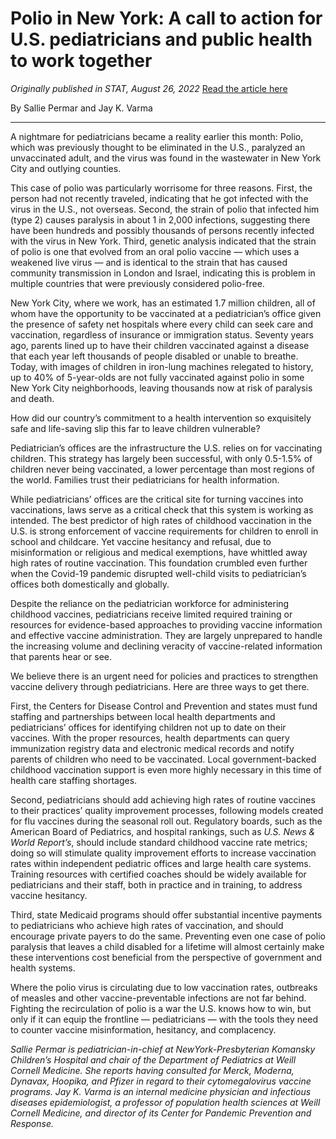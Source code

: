# Polio in New York: A call to action for U.S. pediatricians and public health to work together

*Originally published in STAT, August 26, 2022*
[Read the article here](https://www.statnews.com/2022/08/26/polio-in-new-york-call-to-action-us-pediatricians-public-health/)

By Sallie Permar and Jay K. Varma

---

A nightmare for pediatricians became a reality earlier this month: Polio, which was previously thought to be eliminated in the U.S., paralyzed an unvaccinated adult, and the virus was found in the wastewater in New York City and outlying counties.

This case of polio was particularly worrisome for three reasons. First, the person had not recently traveled, indicating that he got infected with the virus in the U.S., not overseas. Second, the strain of polio that infected him (type 2) causes paralysis in about 1 in 2,000 infections, suggesting there have been hundreds and possibly thousands of persons recently infected with the virus in New York. Third, genetic analysis indicated that the strain of polio is one that evolved from an oral polio vaccine — which uses a weakened live virus — and is identical to the strain that has caused community transmission in London and Israel, indicating this is problem in multiple countries that were previously considered polio-free.

New York City, where we work, has an estimated 1.7 million children, all of whom have the opportunity to be vaccinated at a pediatrician’s office given the presence of safety net hospitals where every child can seek care and vaccination, regardless of insurance or immigration status. Seventy years ago, parents lined up to have their children vaccinated against a disease that each year left thousands of people disabled or unable to breathe. Today, with images of children in iron-lung machines relegated to history, up to 40% of 5-year-olds are not fully vaccinated against polio in some New York City neighborhoods, leaving thousands now at risk of paralysis and death.

How did our country’s commitment to a health intervention so exquisitely safe and life-saving slip this far to leave children vulnerable?

Pediatrician’s offices are the infrastructure the U.S. relies on for vaccinating children. This strategy has largely been successful, with only 0.5-1.5% of children never being vaccinated, a lower percentage than most regions of the world. Families trust their pediatricians for health information.

While pediatricians’ offices are the critical site for turning vaccines into vaccinations, laws serve as a critical check that this system is working as intended. The best predictor of high rates of childhood vaccination in the U.S. is strong enforcement of vaccine requirements for children to enroll in school and childcare. Yet vaccine hesitancy and refusal, due to misinformation or religious and medical exemptions, have whittled away high rates of routine vaccination. This foundation crumbled even further when the Covid-19 pandemic disrupted well-child visits to pediatrician’s offices both domestically and globally.

Despite the reliance on the pediatrician workforce for administering childhood vaccines, pediatricians receive limited required training or resources for evidence-based approaches to providing vaccine information and effective vaccine administration. They are largely unprepared to handle the increasing volume and declining veracity of vaccine-related information that parents hear or see.

We believe there is an urgent need for policies and practices to strengthen vaccine delivery through pediatricians. Here are three ways to get there.

First, the Centers for Disease Control and Prevention and states must fund staffing and partnerships between local health departments and pediatricians’ offices for identifying children not up to date on their vaccines. With the proper resources, health departments can query immunization registry data and electronic medical records and notify parents of children who need to be vaccinated. Local government-backed childhood vaccination support is even more highly necessary in this time of health care staffing shortages.

Second, pediatricians should add achieving high rates of routine vaccines to their practices’ quality improvement processes, following models created for flu vaccines during the seasonal roll out. Regulatory boards, such as the American Board of Pediatrics, and hospital rankings, such as *U.S. News & World Report’s*, should include standard childhood vaccine rate metrics; doing so will stimulate quality improvement efforts to increase vaccination rates within independent pediatric offices and large health care systems. Training resources with certified coaches should be widely available for pediatricians and their staff, both in practice and in training, to address vaccine hesitancy.

Third, state Medicaid programs should offer substantial incentive payments to pediatricians who achieve high rates of vaccination, and should encourage private payers to do the same. Preventing even one case of polio paralysis that leaves a child disabled for a lifetime will almost certainly make these interventions cost beneficial from the perspective of government and health systems.

Where the polio virus is circulating due to low vaccination rates, outbreaks of measles and other vaccine-preventable infections are not far behind. Fighting the recirculation of polio is a war the U.S. knows how to win, but only if it can equip the frontline — pediatricians — with the tools they need to counter vaccine misinformation, hesitancy, and complacency.

*Sallie Permar is pediatrician-in-chief at NewYork-Presbyterian Komansky Children’s Hospital and chair of the Department of Pediatrics at Weill Cornell Medicine. She reports having consulted for Merck, Moderna, Dynavax, Hoopika, and Pfizer in regard to their cytomegalovirus vaccine programs. Jay K. Varma is an internal medicine physician and infectious diseases epidemiologist, a professor of population health sciences at Weill Cornell Medicine, and director of its Center for Pandemic Prevention and Response.*
